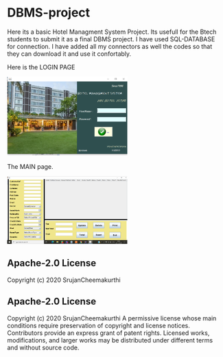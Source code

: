# DBMS-project
Here its a basic Hotel Managment System Project. Its usefull for the Btech students to submit it as a final DBMS project.
I have used SQL-DATABASE for connection.
I have added all my connectors as well the codes so that they can download it and use it confortably. 

Here is the LOGIN PAGE

<img src="loginPage.PNG" width="280px" alt="Screenshot" />

The MAIN page.

<img src="Screenshot (259).png " width="280px" alt="Screenshot" />

## Apache-2.0 License

Copyright (c) 2020 SrujanCheemakurthi

## Apache-2.0 License
Copyright (c) 2020 SrujanCheemakurthi
A permissive license whose main conditions require preservation of copyright and license notices. Contributors provide an express grant of patent rights. Licensed works, modifications, and larger works may be distributed under different terms and without source code.
